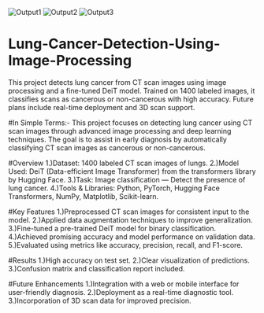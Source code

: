 ![Output1](https://github.com/user-attachments/assets/8aaa3d06-72d3-4302-9d20-b4a2ab92d743)
![Output2](https://github.com/user-attachments/assets/c8239774-fc67-4bf3-ba95-c01d84e5f40d)
![Output3](https://github.com/user-attachments/assets/afa9a5ec-39cd-42ae-9311-ca220f31a0ef)
# Lung-Cancer-Detection-Using-Image-Processing
This project detects lung cancer from CT scan images using image processing and a fine-tuned DeiT model. Trained on 1400 labeled images, it classifies scans as cancerous or non-cancerous with high accuracy. Future plans include real-time deployment and 3D scan support.

#In Simple Terms:-
This project focuses on detecting lung cancer using CT scan images through advanced image processing and deep learning techniques. The goal is to assist in early diagnosis by automatically classifying CT scan images as cancerous or non-cancerous.

#Overview
1.)Dataset: 1400 labeled CT scan images of lungs.
2.)Model Used: DeiT (Data-efficient Image Transformer) from the transformers library by Hugging Face.
3.)Task: Image classification — Detect the presence of lung cancer.
4.)Tools & Libraries: Python, PyTorch, Hugging Face Transformers, NumPy, Matplotlib, Scikit-learn.

#Key Features
1.)Preprocessed CT scan images for consistent input to the model.
2.)Applied data augmentation techniques to improve generalization.
3.)Fine-tuned a pre-trained DeiT model for binary classification.
4.)Achieved promising accuracy and model performance on validation data.
5.)Evaluated using metrics like accuracy, precision, recall, and F1-score.

#Results
1.)High accuracy on test set.
2.)Clear visualization of predictions.
3.)Confusion matrix and classification report included.

#Future Enhancements
1.)Integration with a web or mobile interface for user-friendly diagnosis.
2.)Deployment as a real-time diagnostic tool.
3.)Incorporation of 3D scan data for improved precision.
